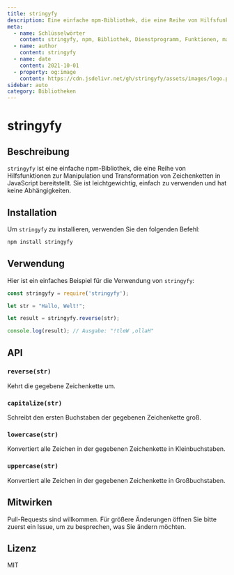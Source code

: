 ```yaml
---
title: stringyfy
description: Eine einfache npm-Bibliothek, die eine Reihe von Hilfsfunktionen zur Manipulation und Transformation von Zeichenketten in JavaScript bereitstellt.
meta:
  - name: Schlüsselwörter
    content: stringyfy, npm, Bibliothek, Dienstprogramm, Funktionen, manipulieren, transformieren, Zeichenketten, JavaScript
  - name: author
    content: stringyfy
  - name: date
    content: 2021-10-01
  - property: og:image
    content: https://cdn.jsdelivr.net/gh/stringyfy/assets/images/logo.png
sidebar: auto
category: Bibliotheken
---
```


# stringyfy

## Beschreibung

`stringyfy` ist eine einfache npm-Bibliothek, die eine Reihe von Hilfsfunktionen zur Manipulation und Transformation von Zeichenketten in JavaScript bereitstellt. Sie ist leichtgewichtig, einfach zu verwenden und hat keine Abhängigkeiten.

## Installation

Um `stringyfy` zu installieren, verwenden Sie den folgenden Befehl:

```bash
npm install stringyfy
```

## Verwendung

Hier ist ein einfaches Beispiel für die Verwendung von `stringyfy`:

```javascript
const stringyfy = require('stringyfy');

let str = "Hallo, Welt!";

let result = stringyfy.reverse(str);

console.log(result); // Ausgabe: "!tleW ,ollaH"
```

## API

### `reverse(str)`

Kehrt die gegebene Zeichenkette um.

### `capitalize(str)`

Schreibt den ersten Buchstaben der gegebenen Zeichenkette groß.

### `lowercase(str)`

Konvertiert alle Zeichen in der gegebenen Zeichenkette in Kleinbuchstaben.

### `uppercase(str)`

Konvertiert alle Zeichen in der gegebenen Zeichenkette in Großbuchstaben.

## Mitwirken

Pull-Requests sind willkommen. Für größere Änderungen öffnen Sie bitte zuerst ein Issue, um zu besprechen, was Sie ändern möchten.

## Lizenz

MIT
